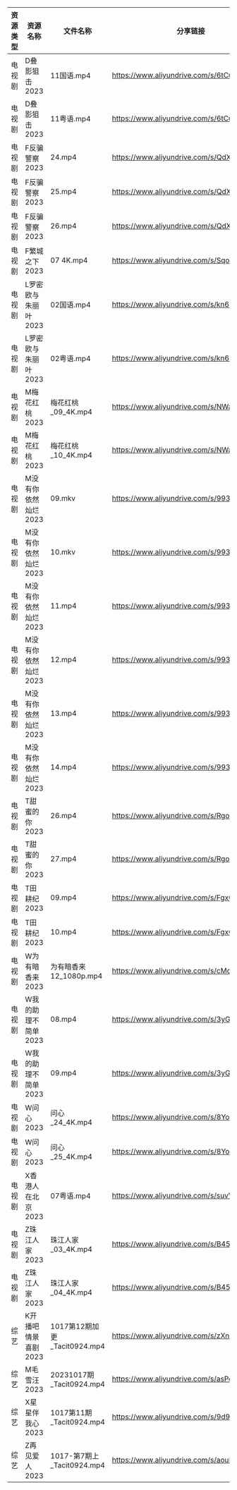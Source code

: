 | 资源类型 | 资源名称         | 文件名称                     | 分享链接                                      | 更新时间       |
| ---- | ------------ | ------------------------ | ----------------------------------------- | ---------- |
| 电视剧  | D叠影狙击2023    | 11国语.mp4                 | https://www.aliyundrive.com/s/6tCuAvk5avV | 2023-10-18 |
| 电视剧  | D叠影狙击2023    | 11粤语.mp4                 | https://www.aliyundrive.com/s/6tCuAvk5avV | 2023-10-18 |
| 电视剧  | F反骗警察2023    | 24.mp4                   | https://www.aliyundrive.com/s/QdXj5osUsGa | 2023-10-18 |
| 电视剧  | F反骗警察2023    | 25.mp4                   | https://www.aliyundrive.com/s/QdXj5osUsGa | 2023-10-18 |
| 电视剧  | F反骗警察2023    | 26.mp4                   | https://www.aliyundrive.com/s/QdXj5osUsGa | 2023-10-18 |
| 电视剧  | F繁城之下2023    | 07 4K.mp4                | https://www.aliyundrive.com/s/SqoWw1rhNSJ | 2023-10-18 |
| 电视剧  | L罗密欧与朱丽叶2023 | 02国语.mp4                 | https://www.aliyundrive.com/s/kn6cToaQ17A | 2023-10-18 |
| 电视剧  | L罗密欧与朱丽叶2023 | 02粤语.mp4                 | https://www.aliyundrive.com/s/kn6cToaQ17A | 2023-10-18 |
| 电视剧  | M梅花红桃2023    | 梅花红桃_09_4K.mp4           | https://www.aliyundrive.com/s/NWaYMyQrUyF | 2023-10-18 |
| 电视剧  | M梅花红桃2023    | 梅花红桃_10_4K.mp4           | https://www.aliyundrive.com/s/NWaYMyQrUyF | 2023-10-18 |
| 电视剧  | M没有你依然灿烂2023 | 09.mkv                   | https://www.aliyundrive.com/s/993WCrXf9mD | 2023-10-18 |
| 电视剧  | M没有你依然灿烂2023 | 10.mkv                   | https://www.aliyundrive.com/s/993WCrXf9mD | 2023-10-18 |
| 电视剧  | M没有你依然灿烂2023 | 11.mp4                   | https://www.aliyundrive.com/s/993WCrXf9mD | 2023-10-18 |
| 电视剧  | M没有你依然灿烂2023 | 12.mp4                   | https://www.aliyundrive.com/s/993WCrXf9mD | 2023-10-18 |
| 电视剧  | M没有你依然灿烂2023 | 13.mp4                   | https://www.aliyundrive.com/s/993WCrXf9mD | 2023-10-18 |
| 电视剧  | M没有你依然灿烂2023 | 14.mp4                   | https://www.aliyundrive.com/s/993WCrXf9mD | 2023-10-18 |
| 电视剧  | T甜蜜的你2023    | 26.mp4                   | https://www.aliyundrive.com/s/RgouZAbXoar | 2023-10-18 |
| 电视剧  | T甜蜜的你2023    | 27.mp4                   | https://www.aliyundrive.com/s/RgouZAbXoar | 2023-10-18 |
| 电视剧  | T田耕纪2023     | 09.mp4                   | https://www.aliyundrive.com/s/FgxCsrDFQBd | 2023-10-18 |
| 电视剧  | T田耕纪2023     | 10.mp4                   | https://www.aliyundrive.com/s/FgxCsrDFQBd | 2023-10-18 |
| 电视剧  | W为有暗香来2023   | 为有暗香来 12_1080p.mp4       | https://www.aliyundrive.com/s/cMd3cbZGjEJ | 2023-10-18 |
| 电视剧  | W我的助理不简单2023 | 08.mp4                   | https://www.aliyundrive.com/s/3yG7nVqfV6i | 2023-10-18 |
| 电视剧  | W我的助理不简单2023 | 09.mp4                   | https://www.aliyundrive.com/s/3yG7nVqfV6i | 2023-10-18 |
| 电视剧  | W问心2023      | 问心_24_4K.mp4             | https://www.aliyundrive.com/s/8YozrD7jiUS | 2023-10-18 |
| 电视剧  | W问心2023      | 问心_25_4K.mp4             | https://www.aliyundrive.com/s/8YozrD7jiUS | 2023-10-18 |
| 电视剧  | X香港人在北京2023  | 07粤语.mp4                 | https://www.aliyundrive.com/s/suvVXjuNbPu | 2023-10-18 |
| 电视剧  | Z珠江人家2023    | 珠江人家_03_4K.mp4           | https://www.aliyundrive.com/s/B45dwmfUKGQ | 2023-10-18 |
| 电视剧  | Z珠江人家2023    | 珠江人家_04_4K.mp4           | https://www.aliyundrive.com/s/B45dwmfUKGQ | 2023-10-18 |
| 综艺   | K开播吧情景喜剧2023 | 1017第12期加更_Tacit0924.mp4 | https://www.aliyundrive.com/s/zXnLC4CM1gv | 2023-10-18 |
| 综艺   | M毛雪汪2023     | 20231017期_Tacit0924.mp4  | https://www.aliyundrive.com/s/asPqfgPRqAg | 2023-10-18 |
| 综艺   | X星星伴我心2023   | 1017第11期_Tacit0924.mp4   | https://www.aliyundrive.com/s/9d926wyBjmj | 2023-10-18 |
| 综艺   | Z再见爱人2023    | 1017-第7期上_Tacit0924.mp4  | https://www.aliyundrive.com/s/aouNVWvAZxj | 2023-10-18 |
